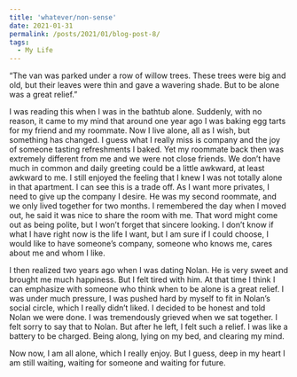 ```yaml
---
title: 'whatever/non-sense'
date: 2021-01-31
permalink: /posts/2021/01/blog-post-8/
tags:
  - My Life
---
```



“The van was parked under a row of willow trees. These trees were big and old, but their leaves were thin and gave a wavering shade. But to be alone was a great relief.”

I was reading this when I was in the bathtub alone. Suddenly, with no reason, it came to my mind that around one year ago I was baking egg tarts for my friend and my roommate. Now I live alone, all as I wish, but something has changed. I guess what I really miss is company and the joy of someone tasting refreshments I baked. Yet my roommate back then was extremely different from me and we were not close friends. We don’t have much in common and daily greeting could be a little awkward, at least awkward to me. I still enjoyed the feeling that I knew I was not totally alone in that apartment. I can see this is a trade off. As I want more privates, I need to give up the company I desire. He was my second roommate, and we only lived together for two months. I remembered the day when I moved out, he said it was nice to share the room with me. That word might come out as being polite, but I won’t forget that sincere looking. I don’t know if what I have right now is the life I want, but I am sure if I could choose, I would like to have someone’s company, someone who knows me, cares about me and whom I like. 

I then realized two years ago when I was dating Nolan. He is very sweet and brought me much happiness. But I felt tired with him. At that time I think I can emphasize with someone who think when to be alone is a great relief. I was under much pressure, I was pushed hard by myself to fit in Nolan’s social circle, which I really didn’t liked. I decided to be honest and told Nolan we were done. I was tremendously grieved when we sat together. I felt sorry to say that to Nolan. But after he left, I felt such a relief. I was like a battery to be charged. Being along, lying on my bed, and clearing my mind.

Now now, I am all alone, which I really enjoy. But I guess, deep in my heart I am still waiting, waiting for someone and waiting for future.